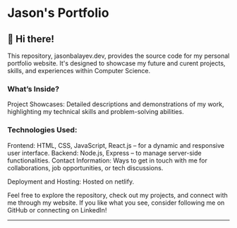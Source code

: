 # Jason's Portfolio

## 👋 Hi there! 
This repository, jasonbalayev.dev, provides the source code for my personal portfolio website. It's designed to showcase my future and curent projects, skills, and experiences within Computer Science.

### What’s Inside?
Project Showcases: Detailed descriptions and demonstrations of my work, highlighting my technical skills and problem-solving abilities.
### Technologies Used:
Frontend: HTML, CSS, JavaScript, React.js – for a dynamic and responsive user interface.
Backend: Node.js, Express – to manage server-side functionalities.
Contact Information: Ways to get in touch with me for collaborations, job opportunities, or tech discussions.

Deployment and Hosting: Hosted on netlify.

Feel free to explore the repository, check out my projects, and connect with me through my website. If you like what you see, consider following me on GitHub or connecting on LinkedIn!

---

